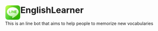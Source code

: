 # <img src="LINE-logo.jpg" width=50 height = 50 align=left>EnglishLearner
This is an line bot that aims to help people to memorize new vocabularies
